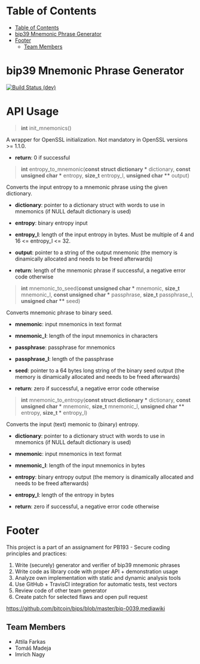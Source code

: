 # Table of Contents
- [Table of Contents](#table-of-contents)
- [bip39 Mnemonic Phrase Generator](#bip39-mnemonic-phrase-generator)
- [Footer](#footer)
  - [Team Members](#team-members)

# bip39 Mnemonic Phrase Generator

[![Build Status (dev)](https://travis-ci.org/TomasMadeja/PA193_mnemonic_BugsBunny.svg?branch=dev)](https://travis-ci.org/TomasMadeja/PA193_mnemonic_BugsBunny)

# API Usage

> __int__ init_mnemonics()

A wrapper for OpenSSL initialization. Not mandatory in OpenSSL versions >= 1.1.0.

- **return**: 0 if successful

> __int__ entropy_to_mnemonic(__const struct dictionary *__ dictionary, __const unsigned char *__ entropy, __size_t__ entropy_l, __unsigned char **__ output)

Converts the input entropy to a mnemonic phrase using the given dictionary.

- **dictionary**: pointer to a dictionary struct with words to use in mnemonics (if NULL default dictionary is used)
- **entropy**: binary entropy input
- **entropy_l**: length of the input entropy in bytes. Must be multiple of 4 and 16 <= entropy_l <= 32.
- **output**: pointer to a string of the output mnemonic (the memory is dinamically allocated and needs to be freed afterwards)

- **return**: length of the mnemonic phrase if successful, a negative error code otherwise

> __int__ mnemonic_to_seed(__const unsigned char *__ mnemonic, __size_t__ mnemonic_l, __const unsigned char *__ passphrase, __size_t__ passphrase_l, __unsigned char **__ seed)

Converts mnemonic phrase to binary seed.

- **mnemonic**: input mnemonics in text format
- **mnemonic_l**: length of the input mnemonics in characters
- **passphrase**: passphrase for mnemonics
- **passphrase_l**: length of the passphrase
- **seed**: pointer to a 64 bytes long string of the binary seed output (the memory is dinamically allocated and needs to be freed afterwards)

- **return**: zero if successful, a negative error code otherwise

> __int__ mnemonic_to_entropy(__const struct dictionary *__ dictionary, __const unsigned char *__ mnemonic, __size_t__ mnemonic_l, __unsigned char **__ entropy, __size_t *__ entropy_l)

Converts the input (text) memonic to (binary) entropy.

- **dictionary**: pointer to a dictionary struct with words to use in mnemonics (if NULL default dictionary is used)
- **mnemonic**: input mnemonics in text format
- **mnemonic_l**: length of the input mnemonics in bytes
- **entropy**: binary entropy output (the memory is dinamically allocated and needs to be freed afterwards)
- **entropy_l**: length of the entropy in bytes

- **return**: zero if successful, a negative error code otherwise

# Footer

This project is a part of an assignament for PB193 - Secure coding principles and practices:

1. Write (securely) generator and verifier of bip39 mnemonic phrases
2. Write code as library code with proper API + demonstration usage
3. Analyze own implementation with static and dynamic analysis tools
4. Use GitHub + TravisCI integration for automatic tests, test vectors
5. Review code of other team generator
6. Create patch for selected flaws and open pull request

https://github.com/bitcoin/bips/blob/master/bip-0039.mediawiki

## Team Members
- Attila Farkas
- Tomáš Madeja
- Imrich Nagy


